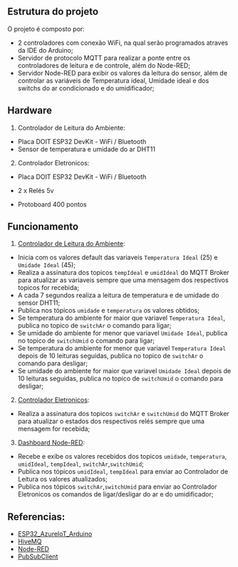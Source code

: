 
## Estrutura do projeto

O projeto é composto por:
- 2 controladores com conexão WiFi, na qual serão programados atraves da IDE do Arduino;
- Servidor de protocolo MQTT para realizar a ponte entre os controladores de leitura e de controle, além do Node-RED;
- Servidor Node-RED para exibir os valores da leitura do sensor, além de controlar as variáveis de Temperatura ideal, Umidade ideal e dos switchs do ar condicionado e do umidificador;

## Hardware 

1. Controlador de Leitura do Ambiente:
- Placa DOIT ESP32 DevKit - WiFi / Bluetooth
- Sensor de temperatura e umidade do ar DHT11

2. Controlador Eletronicos:
- Placa DOIT ESP32 DevKit - WiFi / Bluetooth
- 2 x Relés 5v

- Protoboard 400 pontos


## Funcionamento

1. [Controlador de Leitura do Ambiente](https://github.com/glopess/automacao_casa/blob/main/leitura-ambiente.ino):
- Inicia com os valores default das variaveis `Temperatura Ideal` (25) e `Umidade Ideal` (45);
- Realiza a assinatura dos topicos `tempIdeal` e `umidIdeal` do MQTT Broker para atualizar as variaveis sempre que uma mensagem dos respectivos topicos for recebida;
- A cada 7 segundos realiza a leitura de temperatura e de umidade do sensor DHT11;
- Publica nos tópicos `umidade` e `temperatura` os valores obtidos;
- Se temperatura do ambiente for maior que variavel `Temperatura Ideal`, publica no topico de `switchAr` o comando para ligar;
- Se umidade do ambiente for menor que variavel `Umidade Ideal`, publica no topico de `switchUmid` o comando para ligar;
- Se temperatura do ambiente for menor que variavel `Temperatura Ideal` depois de 10 leituras seguidas, publica no topico de `switchAr` o comando para desligar;
- Se umidade do ambiente for maior que variavel `Umidade Ideal` depois de 10 leituras seguidas, publica no topico de `switchUmid` o comando para desligar;

2. [Controlador Eletronicos](https://github.com/glopess/automacao_casa/blob/main/controlador-eletronicos.ino):
- Realiza a assinatura dos topicos `switchAr` e `switchUmid` do MQTT Broker para atualizar o estados dos respectivos relés sempre que uma mensagem for recebida;

3. [Dashboard Node-RED](https://github.com/glopess/automacao_casa/blob/main/node-red%20flows.json):
- Recebe e exibe os valores recebidos dos topicos `umidade`, `temperatura`, `umidIdeal`, `tempIdeal`, `switchAr`,`switchUmid`;
- Publica nos tópicos  `umidIdeal`, `tempIdeal` para enviar ao Controlador de Leitura os valores atualizados;
- Publica nos tópicos `switchAr`,`switchUmid` para enviar ao Controlador Eletronicos os comandos de ligar/desligar do ar e do umidificador;

## Referencias:
 - [ESP32_AzureIoT_Arduino](https://github.com/VSChina/ESP32_AzureIoT_Arduino)
 - [HiveMQ](https://www.hivemq.com/company/get-hivemq/)
 - [Node-RED](https://nodered.org/docs/faq/interacting-with-arduino#installation)
 - [PubSubClient](https://github.com/knolleary/pubsubclient)